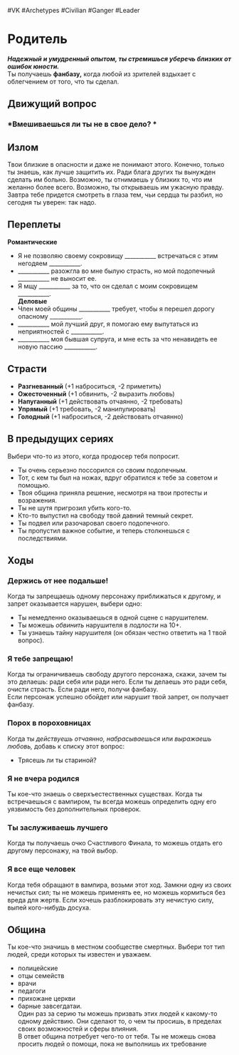 #VK  #Archetypes #Civilian #Ganger #Leader 

# Родитель

***Надежный и умудренный опытом, ты стремишься  уберечь близких от ошибок юности.***  
Ты получаешь **фанбазу,**  когда любой из зрителей вздыхает  с облегчением от того, что ты сделал.

## Движущий вопрос
### *Вмешиваешься ли ты не в свое дело? *


## Излом
Твои близкие в опасности и даже не понимают этого. Конечно,  только ты знаешь, как лучше защитить их. Ради блага других ты  вынужден сделать им больно. Возможно, ты отнимаешь у близких  то, что им желанно более всего. Возможно, ты открываешь им  ужасную правду. Завтра тебе придется смотреть в глаза тем, чьи  сердца ты разбил, но сегодня ты уверен: так надо.

## Переплеты
**Романтические** 
-  Я не позволяю своему сокровищу  \_\_\_\_\_\_\_\_\_\_\_  встречаться с этим негодяем \_\_\_\_\_\_\_\_\_\_\_.
- \_\_\_\_\_\_\_\_\_\_\_ разожгла во мне былую страсть, но мой  подопечный \_\_\_\_\_\_\_\_\_\_\_ не выносит ее.  
- Я мщу \_\_\_\_\_\_\_\_\_\_\_ за то, что он сделал с моим сокровищем \_\_\_\_\_\_\_\_\_\_\_.  
**Деловые**  
- Член моей общины \_\_\_\_\_\_\_\_\_\_\_ требует, чтобы я перешел дорогу опасному \_\_\_\_\_\_\_\_\_\_\_.  
- \_\_\_\_\_\_\_\_\_\_\_ мой лучший друг, я помогаю ему выпутаться из неприятностей с \_\_\_\_\_\_\_\_\_\_\_.  
- \_\_\_\_\_\_\_\_\_\_\_ моя бывшая супруга, и мне есть за что ненавидеть ее новую пассию \_\_\_\_\_\_\_\_\_\_\_.

## Страсти
- **Разгневанный** 
 (+1 наброситься, -2 приметить)  
- **Ожесточенный** 
 (+1 обвинить, -2 выразить любовь)   
- **Напуганный** 
 (+1 действовать отчаянно, -2 требовать)   
- **Упрямый** 
 (+1 требовать, -2 манипулировать)
- **Голодный** 
 (+1 наброситься, -2 действовать отчаянно)

## В предыдущих сериях
 Выбери что-то из этого, когда продюсер тебя попросит.   
- Ты очень серьезно поссорился со своим подопечным.   
- Тот, с кем ты был на ножах, вдруг обратился к тебе  за советом и помощью.  
- Твоя община приняла решение, несмотря на твои  протесты и возражения.  
- Ты не шутя пригрозил убить кого-то.  
- Кто-то выпустил на свободу твой давний темный  секрет.  
- Ты подвел или разочаровал своего подопечного.  
- Ты пропустил важное событие, и теперь столкнешься  с последствиями.  

## Ходы
### Держись от нее подальше!   
Когда ты запрещаешь одному персонажу приближаться к другому, и запрет оказывается нарушен, выбери одно:  
- Ты немедленно оказываешься в одной сцене  с нарушителем.  
- Ты можешь *обвинить* нарушителя в *подлости* на 10+.  
- Ты узнаешь тайну нарушителя (он обязан честно  ответить на 1 твой вопрос).  
### Я тебе запрещаю!  
Когда ты ограничиваешь свободу другого персонажа, скажи, зачем ты это делаешь: ради себя или ради него. Если  ты делаешь это ради себя, очисти страсть. Если ради него,  получи фанбазу.  
Если персонаж успешно обойдет или нарушит твой запрет,  он получает фанбазу.   
### Порох в пороховницах  
Когда ты *действуешь отчаянно,* *набрасываешься* или *выражаешь  любовь,* добавь к списку этот вопрос:  
- Трясешь ли ты стариной?  
### Я не вчера родился  
Ты кое-что знаешь о сверхъестественных существах. Когда  ты встречаешься с вампиром, ты всегда можешь определить  одну его уязвимость без дополнительных проверок.  
### Ты заслуживаешь лучшего   
Когда ты получаешь очко Счастливого Финала, то можешь  отдать его другому персонажу, на твой выбор.  

### Я все еще человек 
Когда тебя обращают в вампира, возьми этот ход. Замкни  одну из своих нечистых сил; ты не можешь применять ее, но  можешь кормиться без вреда для жертв. Если хочешь разблокировать эту нечистую силу, выпей кого-нибудь досуха. 


## Община
Ты кое-что значишь в местном сообществе смертных. Выбери тот тип людей, среди которых ты известен и уважаем.  
   - полицейские   
   - отцы семейств
   - врачи
   - педагоги 
   - прихожане церкви
   - барные завсегдатаи.  
Один раз за серию ты можешь призвать этих людей к какому-то одному действию. Они сделают то, о чем ты просишь,  в пределах своих возможностей и сферы влияния.  
В ответ община потребует чего-то от тебя. Ты не можешь  снова просить людей о помощи, пока не выполнишь их  требование
